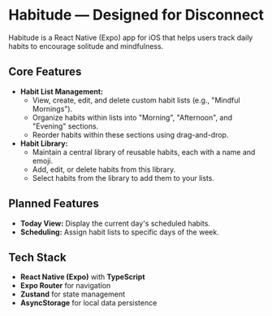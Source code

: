 # Habitude — Designed for Disconnect

Habitude is a React Native (Expo) app for iOS that helps users track daily habits to encourage solitude and mindfulness.

## Core Features

- **Habit List Management:**
  - View, create, edit, and delete custom habit lists (e.g., "Mindful Mornings").
  - Organize habits within lists into "Morning", "Afternoon", and "Evening" sections.
  - Reorder habits within these sections using drag-and-drop.
- **Habit Library:**
  - Maintain a central library of reusable habits, each with a name and emoji.
  - Add, edit, or delete habits from this library.
  - Select habits from the library to add them to your lists.

## Planned Features

- **Today View:** Display the current day's scheduled habits.
- **Scheduling:** Assign habit lists to specific days of the week.

## Tech Stack

- **React Native (Expo)** with **TypeScript**
- **Expo Router** for navigation
- **Zustand** for state management
- **AsyncStorage** for local data persistence

